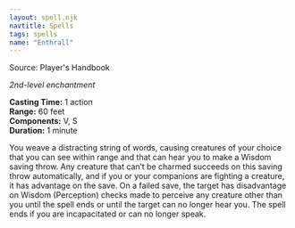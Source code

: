 ```yaml
---
layout: spell.njk
navtitle: Spells
tags: spells
name: "Enthrall"
---
```

Source: Player's Handbook

_2nd-level enchantment_

**Casting Time:** 1 action  
**Range:** 60 feet  
**Components:** V, S  
**Duration:** 1 minute

You weave a distracting string of words, causing creatures of your choice that you can see within range and that can hear you to make a Wisdom saving throw. Any creature that can’t be charmed succeeds on this saving throw automatically, and if you or your companions are fighting a creature, it has advantage on the save. On a failed save, the target has disadvantage on Wisdom (Perception) checks made to perceive any creature other than you until the spell ends or until the target can no longer hear you. The spell ends if you are incapacitated or can no longer speak.